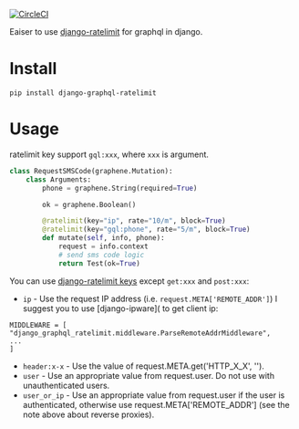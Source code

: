 [![CircleCI](https://circleci.com/gh/o3o3o/django-graphql-ratelimit.svg?style=svg)](https://circleci.com/gh/o3o3o/django-graphql-ratelimit)

Eaiser to use [django-ratelimit](https://github.com/jsocol/django-ratelimit) for graphql in django.


# Install

```
pip install django-graphql-ratelimit
```

# Usage

ratelimit key support `gql:xxx`, where `xxx` is argument.

```python
class RequestSMSCode(graphene.Mutation):
    class Arguments:
        phone = graphene.String(required=True)

        ok = graphene.Boolean()

        @ratelimit(key="ip", rate="10/m", block=True)
        @ratelimit(key="gql:phone", rate="5/m", block=True)
        def mutate(self, info, phone):
            request = info.context
            # send sms code logic
            return Test(ok=True)
```
You can use [django-ratelimit keys](https://django-ratelimit.readthedocs.io/en/latest/keys.html#common-keys) except `get:xxx` and `post:xxx`:
* `ip` - Use the request IP address (i.e. `request.META['REMOTE_ADDR']`)
I suggest you to use [django-ipware]( to get client ip:
```
MIDDLEWARE = [
"django_graphql_ratelimit.middleware.ParseRemoteAddrMiddleware",
...
]
```
* `header:x-x` - Use the value of request.META.get('HTTP_X_X', '').
* `user` - Use an appropriate value from request.user. Do not use with unauthenticated users.
* `user_or_ip` - Use an appropriate value from request.user if the user is authenticated, otherwise use request.META['REMOTE_ADDR'] (see the note above about reverse proxies).


